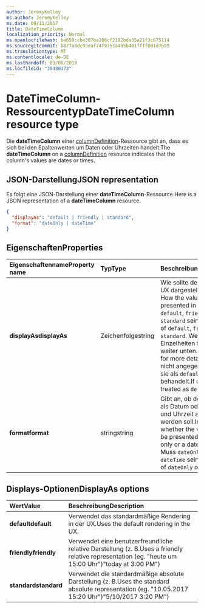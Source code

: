 ```yaml
---
author: JeremyKelley
ms.author: JeremyKelley
ms.date: 09/11/2017
title: DateTimeColumn
localization_priority: Normal
ms.openlocfilehash: ba650ccbe307ba286cf2182bda35a21f3c675114
ms.sourcegitcommit: b877a8dc9aeaf74f975ca495b401ffff001d7699
ms.translationtype: MT
ms.contentlocale: de-DE
ms.lasthandoff: 03/08/2019
ms.locfileid: "30480173"
---
```

# <a name="datetimecolumn-resource-type"></a><span data-ttu-id="175c8-102">DateTimeColumn-Ressourcentyp</span><span class="sxs-lookup"><span data-stu-id="175c8-102">DateTimeColumn resource type</span></span>

<span data-ttu-id="175c8-103">Die **dateTimeColumn** einer [columnDefinition](columndefinition.md)-Ressource gibt an, dass es sich bei den Spaltenwerten um Daten oder Uhrzeiten handelt.</span><span class="sxs-lookup"><span data-stu-id="175c8-103">The **dateTimeColumn** on a [columnDefinition](columndefinition.md) resource indicates that the column's values are dates or times.</span></span>

## <a name="json-representation"></a><span data-ttu-id="175c8-104">JSON-Darstellung</span><span class="sxs-lookup"><span data-stu-id="175c8-104">JSON representation</span></span>

<span data-ttu-id="175c8-105">Es folgt eine JSON-Darstellung einer **dateTimeColumn**-Ressource.</span><span class="sxs-lookup"><span data-stu-id="175c8-105">Here is a JSON representation of a **dateTimeColumn** resource.</span></span>
<!-- { "blockType": "resource", "@odata.type": "microsoft.graph.dateTimeColumn" } -->

```json
{
  "displayAs": "default | friendly | standard",
  "format": "dateOnly | dateTime"
}
```

## <a name="properties"></a><span data-ttu-id="175c8-106">Eigenschaften</span><span class="sxs-lookup"><span data-stu-id="175c8-106">Properties</span></span>

| <span data-ttu-id="175c8-107">Eigenschaftenname</span><span class="sxs-lookup"><span data-stu-id="175c8-107">Property name</span></span>      | <span data-ttu-id="175c8-108">Typ</span><span class="sxs-lookup"><span data-stu-id="175c8-108">Type</span></span>               | <span data-ttu-id="175c8-109">Beschreibung</span><span class="sxs-lookup"><span data-stu-id="175c8-109">Description</span></span>
|:-------------------|:-------------------|:----------------------------------------------
| <span data-ttu-id="175c8-110">**displayAs**</span><span class="sxs-lookup"><span data-stu-id="175c8-110">**displayAs**</span></span>      | <span data-ttu-id="175c8-111">Zeichenfolge</span><span class="sxs-lookup"><span data-stu-id="175c8-111">string</span></span>             | <span data-ttu-id="175c8-112">Wie sollte der Wert in der UX dargestellt werden?</span><span class="sxs-lookup"><span data-stu-id="175c8-112">How the value should be presented in the UX.</span></span> <span data-ttu-id="175c8-113">Muss `default`, `friendly` oder `standard` sein.</span><span class="sxs-lookup"><span data-stu-id="175c8-113">Must be one of `default`, `friendly`, or `standard`.</span></span> <span data-ttu-id="175c8-114">Weitere Einzelheiten finden Sie weiter unten.</span><span class="sxs-lookup"><span data-stu-id="175c8-114">See below for more details.</span></span> <span data-ttu-id="175c8-115">Wenn nicht angegeben, werden sie als `default` behandelt.</span><span class="sxs-lookup"><span data-stu-id="175c8-115">If unspecified, treated as `default`.</span></span>
| <span data-ttu-id="175c8-116">**format**</span><span class="sxs-lookup"><span data-stu-id="175c8-116">**format**</span></span>         | <span data-ttu-id="175c8-117">string</span><span class="sxs-lookup"><span data-stu-id="175c8-117">string</span></span>             | <span data-ttu-id="175c8-118">Gibt an, ob der Wert nur als Datum oder als Datum und Uhrzeit angezeigt werden soll.</span><span class="sxs-lookup"><span data-stu-id="175c8-118">Indicates whether the value should be presented as a date only or a date and time.</span></span> <span data-ttu-id="175c8-119">Muss `dateOnly` oder `dateTime` sein.</span><span class="sxs-lookup"><span data-stu-id="175c8-119">Must be one of `dateOnly` or `dateTime`</span></span>

## <a name="displayas-options"></a><span data-ttu-id="175c8-120">Displays-Optionen</span><span class="sxs-lookup"><span data-stu-id="175c8-120">DisplayAs options</span></span>

| <span data-ttu-id="175c8-121">Wert</span><span class="sxs-lookup"><span data-stu-id="175c8-121">Value</span></span>        | <span data-ttu-id="175c8-122">Beschreibung</span><span class="sxs-lookup"><span data-stu-id="175c8-122">Description</span></span>
|:-------------|:--------------------------------------------------------------
| <span data-ttu-id="175c8-123">**default**</span><span class="sxs-lookup"><span data-stu-id="175c8-123">**default**</span></span>  | <span data-ttu-id="175c8-124">Verwendet das standardmäßige Rendering in der UX.</span><span class="sxs-lookup"><span data-stu-id="175c8-124">Uses the default rendering in the UX.</span></span>
| <span data-ttu-id="175c8-125">**friendly**</span><span class="sxs-lookup"><span data-stu-id="175c8-125">**friendly**</span></span> | <span data-ttu-id="175c8-126">Verwendet eine benutzerfreundliche relative Darstellung (z. B.</span><span class="sxs-lookup"><span data-stu-id="175c8-126">Uses a friendly relative representation (eg.</span></span> <span data-ttu-id="175c8-127">"heute um 15:00 Uhr")</span><span class="sxs-lookup"><span data-stu-id="175c8-127">"today at 3:00 PM")</span></span>
| <span data-ttu-id="175c8-128">**standard**</span><span class="sxs-lookup"><span data-stu-id="175c8-128">**standard**</span></span> | <span data-ttu-id="175c8-129">Verwendet die standardmäßige absolute Darstellung (z. B.</span><span class="sxs-lookup"><span data-stu-id="175c8-129">Uses the standard absolute representation (eg.</span></span> <span data-ttu-id="175c8-130">"10.05.2017 15:20 Uhr")</span><span class="sxs-lookup"><span data-stu-id="175c8-130">"5/10/2017 3:20 PM")</span></span>


<!-- {
  "type": "#page.annotation",
  "description": "",
  "keywords": "",
  "section": "documentation",
  "suppressions": [
    "Warning: /api-reference/v1.0/resources/choicecolumn.md:
      Found potential enums in resource example that weren't defined in a table:(checkBoxes,dropDownMenu,radioButtons) are in resource, but () are in table",
    "Warning: /api-reference/v1.0/resources/datetimecolumn.md:
      Found potential enums in resource example that weren't defined in a table:(default,friendly,standard) are in resource, but () are in table",
    "Warning: /api-reference/v1.0/resources/datetimecolumn.md:
      Found potential enums in resource example that weren't defined in a table:(dateOnly,dateTime) are in resource, but () are in table"
  ],
  "tocPath": "Resources/DateTimeColumn"
} -->
